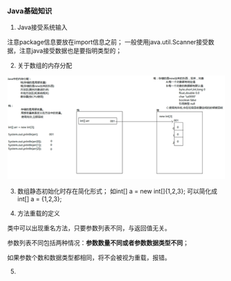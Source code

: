 
### Java基础知识

1. Java接受系统输入

注意package信息要放在import信息之前；
一般使用java.util.Scanner接受数据，注意java接受数据也是要指明类型的；


2. 关于数组的内存分配
<div class="margin:0 auto;"><img src="./pic/array.png"></div>


3. 数组静态初始化时存在简化形式；
如int[] a = new int[]{1,2,3};
可以简化成 int[] a = {1,2,3};

4. 方法重载的定义

类中可以出现重名方法，只要参数列表不同，与返回值无关。

参数列表不同包括两种情况：**参数数量不同或者参数数据类型不同**；

如果参数个数和数据类型都相同，将不会被视为重载，报错。

5. 
